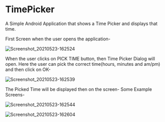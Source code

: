 # TimePicker
A Simple Android Application that shows a Time Picker and displays that time.

First Screen when the user opens the application-

![Screenshot_20210523-162524](https://user-images.githubusercontent.com/64889275/119257845-ce1ee180-bbe4-11eb-8af9-35eec1064516.png)


When the user clicks on PICK TIME button, then Time Picker Dialog will open. Here the user can pick the correct time(hours, minutes and am/pm) and then click on OK-

![Screenshot_20210523-162539](https://user-images.githubusercontent.com/64889275/119257909-0cb49c00-bbe5-11eb-878a-0bc34d236d8e.png)


The Picked Time will be displayed then on the screen-
Some Example Screens-

![Screenshot_20210523-162544](https://user-images.githubusercontent.com/64889275/119257929-2524b680-bbe5-11eb-8c87-0e5abd343066.png)


![Screenshot_20210523-162604](https://user-images.githubusercontent.com/64889275/119257931-2950d400-bbe5-11eb-96ef-ecfe2edf7133.png)
